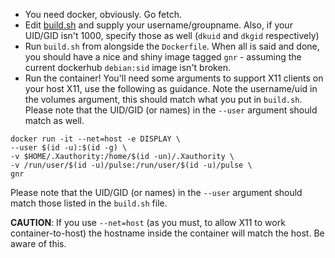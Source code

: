 * You need docker, obviously. Go fetch.
* Edit [build.sh](build.sh) and supply your username/groupname. Also, if your UID/GID isn't 1000, specify those as well (`dkuid` and `dkgid` respectively)
* Run `build.sh` from alongside the `Dockerfile`. When all is said and done, you should have a nice and shiny image tagged `gnr` - assuming the current dockerhub `debian:sid` image isn't broken.
* Run the container! You'll need some arguments to support X11 clients on your host X11, use the following as guidance. Note the username/uid in the volumes argument, this should match what you put in `build.sh`. Please note that the UID/GID (or names) in the `--user` argument should match as well.

```
docker run -it --net=host -e DISPLAY \
--user $(id -u):$(id -g) \
-v $HOME/.Xauthority:/home/$(id -un)/.Xauthority \
-v /run/user/$(id -u)/pulse:/run/user/$(id -u)/pulse \
gnr
```

Please note that the UID/GID (or names) in the `--user` argument should match those listed in the `build.sh` file.

**CAUTION**: If you use `--net=host` (as you must, to allow X11 to work container-to-host) the hostname inside the container will match the host. Be aware of this.
